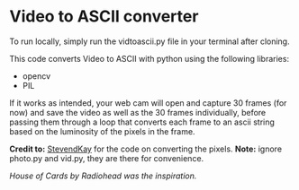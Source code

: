# Video to ASCII converter
To run locally, simply run the vidtoascii.py file in your terminal after cloning.


This code converts Video to ASCII with python using the following libraries:

- opencv
- PIL

If it works as intended, your web cam will open and capture 30 frames (for now) and save the video as well as the 30 frames individually,
before passing them through a loop that converts each frame to an ascii string based on the luminosity of the pixels in the frame. 

**Credit to:** [StevendKay](https://stevendkay.wordpress.com/2009/09/08/generating-ascii-art-from-photographs-in-python/) for the code on converting the pixels.
**Note:** ignore photo.py and vid.py, they are there for convenience.


*House of Cards by Radiohead was the inspiration.*
